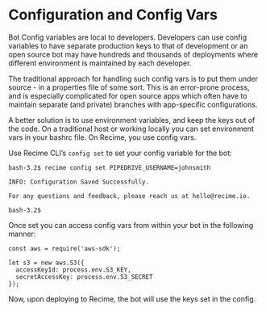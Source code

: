 # Configuration and Config Vars

Bot Config variables are local to developers. Developers can use config variables to have separate production keys to that of development or an open source bot may have hundreds and thousands of deployments where different environment is maintained by each developer.

The traditional approach for handling such config vars is to put them under source - in a properties file of some sort. This is an error-prone process, and is especially complicated for open source apps which often have to maintain separate (and private) branches with app-specific configurations.

A better solution is to use environment variables, and keep the keys out of the code. On a traditional host or working locally you can set environment vars in your bashrc file. On Recime, you use config vars.

Use Recime CLI’s  `config set` to set your config variable for the bot:

```
bash-3.2$ recime config set PIPEDRIVE_USERNAME=johnsmith

INFO: Configuration Saved Successfully.

For any questions and feedback, please reach us at hello@recime.io.

bash-3.2$

```
Once set you can access config vars from within your bot in the following manner:

```
const aws = require('aws-sdk');

let s3 = new aws.S3({
  accessKeyId: process.env.S3_KEY,
  secretAccessKey: process.env.S3_SECRET
});

```

Now, upon deploying to Recime, the bot will use the keys set in the config.
